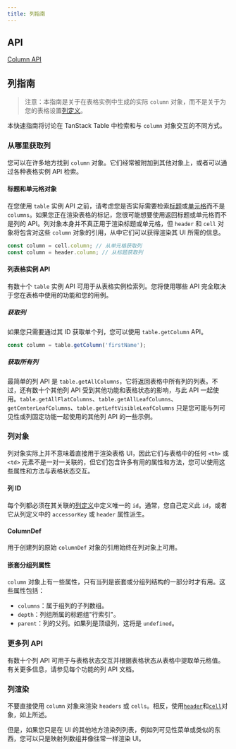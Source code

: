 ```yaml
---
title: 列指南
---
```


## API

[Column API](../api/core/column.md)

## 列指南

> 注意：本指南是关于在表格实例中生成的实际 `column` 对象，而不是关于为您的表格设置[列定义](column-defs.md)。

本快速指南将讨论在 TanStack Table 中检索和与 `column` 对象交互的不同方式。

### 从哪里获取列

您可以在许多地方找到 `column` 对象。它们经常被附加到其他对象上，或者可以通过各种表格实例 API 检索。

#### 标题和单元格对象

在您使用 `table` 实例 API 之前，请考虑您是否实际需要检索[标题](headers.md)或[单元格](cells.md)而不是 `columns`。如果您正在渲染表格的标记，您很可能想要使用返回标题或单元格而不是列的 API。列对象本身并不真正用于渲染标题或单元格，但 `header` 和 `cell` 对象将包含对这些 `column` 对象的引用，从中它们可以获得渲染其 UI 所需的信息。

```js
const column = cell.column; // 从单元格获取列
const column = header.column; // 从标题获取列
```

#### 列表格实例 API

有数十个 `table` 实例 API 可用于从表格实例检索列。您将使用哪些 API 完全取决于您在表格中使用的功能和您的用例。

##### 获取列

如果您只需要通过其 ID 获取单个列，您可以使用 `table.getColumn` API。

```js
const column = table.getColumn('firstName');
```

##### 获取所有列

最简单的列 API 是 `table.getAllColumns`，它将返回表格中所有列的列表。不过，还有数十个其他列 API 受到其他功能和表格状态的影响，与此 API 一起使用。`table.getAllFlatColumns`、`table.getAllLeafColumns`、`getCenterLeafColumns`、`table.getLeftVisibleLeafColumns` 只是您可能与列可见性或列固定功能一起使用的其他列 API 的一些示例。

### 列对象

列对象实际上并不意味着直接用于渲染表格 UI，因此它们与表格中的任何 `<th>` 或 `<td>` 元素不是一对一关联的，但它们包含许多有用的属性和方法，您可以使用这些属性和方法与表格状态交互。

#### 列 ID

每个列都必须在其关联的[列定义](column-defs.md)中定义唯一的 `id`。通常，您自己定义此 `id`，或者它从列定义中的 `accessorKey` 或 `header` 属性派生。

#### ColumnDef

用于创建列的原始 `columnDef` 对象的引用始终在列对象上可用。

#### 嵌套分组列属性

`column` 对象上有一些属性，只有当列是嵌套或分组列结构的一部分时才有用。这些属性包括：

- `columns`：属于组列的子列数组。
- `depth`：列组所属的标题组"行索引"。
- `parent`：列的父列。如果列是顶级列，这将是 `undefined`。

### 更多列 API

有数十个列 API 可用于与表格状态交互并根据表格状态从表格中提取单元格值。有关更多信息，请参见每个功能的列 API 文档。

### 列渲染

不要直接使用 `column` 对象来渲染 `headers` 或 `cells`。相反，使用[`header`](headers.md)和[`cell`](cells.md)对象，如上所述。

但是，如果您只是在 UI 的其他地方渲染列列表，例如列可见性菜单或类似的东西，您可以只是映射列数组并像往常一样渲染 UI。